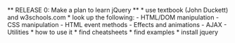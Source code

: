 ** RELEASE 0: Make a plan to learn jQuery **
    * use textbook (John Duckett) and w3schools.com
    * look up the following:
        - HTML/DOM manipulation
        - CSS manipulation
        - HTML event methods
        - Effects and animations
        - AJAX
        - Utilities
    * how to use it
    * find cheatsheets
    * find examples
    * install jquery